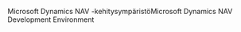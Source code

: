 <span data-ttu-id="572fa-101">Microsoft Dynamics NAV -kehitysympäristö</span><span class="sxs-lookup"><span data-stu-id="572fa-101">Microsoft Dynamics NAV Development Environment</span></span>